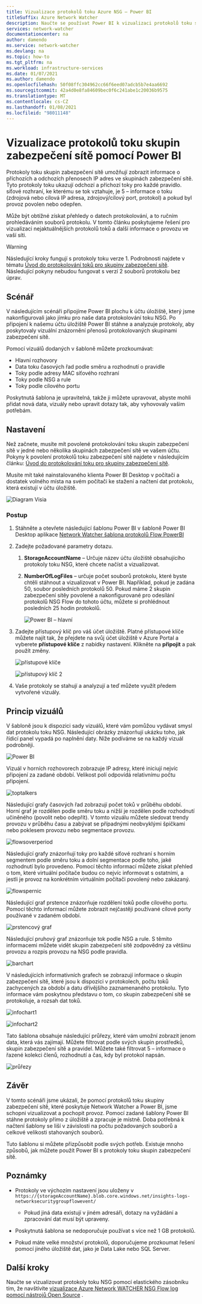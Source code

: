 ```yaml
---
title: Vizualizace protokolů toku Azure NSG – Power BI
titleSuffix: Azure Network Watcher
description: Naučte se používat Power BI k vizualizaci protokolů toku skupin zabezpečení sítě, které vám umožní zobrazit informace o provozu IP v Azure Network Watcher.
services: network-watcher
documentationcenter: na
author: damendo
ms.service: network-watcher
ms.devlang: na
ms.topic: how-to
ms.tgt_pltfrm: na
ms.workload: infrastructure-services
ms.date: 01/07/2021
ms.author: damendo
ms.openlocfilehash: 50f08ffc304962cc66f6eed07adcb5b7e4aa6692
ms.sourcegitcommit: 42a4d0e8fa84609bec0f6c241abe1c20036b9575
ms.translationtype: MT
ms.contentlocale: cs-CZ
ms.lasthandoff: 01/08/2021
ms.locfileid: "98011148"
---
```

# <a name="visualizing-network-security-group-flow-logs-with-power-bi"></a>Vizualizace protokolů toku skupin zabezpečení sítě pomocí Power BI

Protokoly toku skupin zabezpečení sítě umožňují zobrazit informace o příchozích a odchozích přenosech IP adres ve skupinách zabezpečení sítě. Tyto protokoly toku ukazují odchozí a příchozí toky pro každé pravidlo. síťové rozhraní, ke kterému se tok vztahuje, je 5 – informace o toku (zdrojová nebo cílová IP adresa, zdrojový/cílový port, protokol) a pokud byl provoz povolen nebo odepřen.

Může být obtížné získat přehledy o datech protokolování, a to ručním prohledáváním souborů protokolu. V tomto článku poskytujeme řešení pro vizualizaci nejaktuálnějších protokolů toků a další informace o provozu ve vaší síti.

> [!Warning]  
> Následující kroky fungují s protokoly toku verze 1. Podrobnosti najdete v tématu [Úvod do protokolování toků pro skupiny zabezpečení sítě](network-watcher-nsg-flow-logging-overview.md). Následující pokyny nebudou fungovat s verzí 2 souborů protokolu bez úprav.

## <a name="scenario"></a>Scénář

V následujícím scénáři připojíme Power BI plochu k účtu úložiště, který jsme nakonfigurovali jako jímku pro naše data protokolování toku NSG. Po připojení k našemu účtu úložiště Power BI stáhne a analyzuje protokoly, aby poskytovaly vizuální znázornění přenosů protokolovaných skupinami zabezpečení sítě.

Pomocí vizuálů dodaných v šabloně můžete prozkoumávat:

* Hlavní rozhovory
* Data toku časových řad podle směru a rozhodnutí o pravidle
* Toky podle adresy MAC síťového rozhraní
* Toky podle NSG a rule
* Toky podle cílového portu

Poskytnutá šablona je upravitelná, takže ji můžete upravovat, abyste mohli přidat nová data, vizuály nebo upravit dotazy tak, aby vyhovovaly vašim potřebám.

## <a name="setup"></a>Nastavení

Než začnete, musíte mít povolené protokolování toku skupin zabezpečení sítě v jedné nebo několika skupinách zabezpečení sítě ve vašem účtu. Pokyny k povolení protokolů toku zabezpečení sítě najdete v následujícím článku: [Úvod do protokolování toku pro skupiny zabezpečení sítě](network-watcher-nsg-flow-logging-overview.md).

Musíte mít také nainstalovaného klienta Power BI Desktop v počítači a dostatek volného místa na svém počítači ke stažení a načtení dat protokolu, která existují v účtu úložiště.

![Diagram Visia][1]

### <a name="steps"></a>Postup

1. Stáhněte a otevřete následující šablonu Power BI v šabloně Power BI Desktop aplikace [Network Watcher šablona protokolů Flow PowerBI](https://aka.ms/networkwatcherpowerbiflowlogstemplate)
1. Zadejte požadované parametry dotazu.
   1. **StorageAccountName** – Určuje název účtu úložiště obsahujícího protokoly toku NSG, které chcete načíst a vizualizovat.
   1. **NumberOfLogFiles** – určuje počet souborů protokolu, které byste chtěli stáhnout a vizualizovat v Power BI. Například, pokud je zadána 50, soubor posledních protokolů 50. Pokud máme 2 skupin zabezpečení sítěy povolené a nakonfigurované pro odesílání protokolů NSG Flow do tohoto účtu, můžete si prohlédnout posledních 25 hodin protokolů.

      ![Power BI – hlavní][2]

1. Zadejte přístupový klíč pro váš účet úložiště. Platné přístupové klíče můžete najít tak, že přejdete na svůj účet úložiště v Azure Portal a vyberete **přístupové klíče** z nabídky nastavení. Klikněte na **připojit** a pak použít změny.

    ![přístupové klíče][3]

    ![přístupový klíč 2][4]

4. Vaše protokoly se stahují a analyzují a teď můžete využít předem vytvořené vizuály.

## <a name="understanding-the-visuals"></a>Princip vizuálů

V šabloně jsou k dispozici sady vizuálů, které vám pomůžou vydávat smysl dat protokolu toku NSG. Následující obrázky znázorňují ukázku toho, jak řídicí panel vypadá po naplnění daty. Níže podíváme se na každý vizuál podrobněji. 

![Power BI][5]
 
Vizuál v horních rozhovorech zobrazuje IP adresy, které iniciují nejvíc připojení za zadané období. Velikost polí odpovídá relativnímu počtu připojení. 

![toptalkers][6]

Následující grafy časových řad zobrazují počet toků v průběhu období. Horní graf je rozdělen podle směru toku a nižší je rozdělen podle rozhodnutí učiněného (povolit nebo odepřít). V tomto vizuálu můžete sledovat trendy provozu v průběhu času a zabývat se případnými neobvyklými špičkami nebo poklesem provozu nebo segmentace provozu.

![flowsoverperiod][7]

Následující grafy znázorňují toky pro každé síťové rozhraní s horním segmentem podle směru toku a dolní segmentace podle toho, jaké rozhodnutí bylo provedeno. Pomocí těchto informací můžete získat přehled o tom, které virtuální počítače budou co nejvíc informovat s ostatními, a jestli je provoz na konkrétním virtuálním počítači povolený nebo zakázaný.

![flowspernic][8]

Následující graf prstence znázorňuje rozdělení toků podle cílového portu. Pomocí těchto informací můžete zobrazit nejčastěji používané cílové porty používané v zadaném období.

![prstencový graf][9]

Následující pruhový graf znázorňuje tok podle NSG a rule. S těmito informacemi můžete vidět skupin zabezpečení sítě zodpovědný za většinu provozu a rozpis provozu na NSG podle pravidla.

![barchart][10]
 
V následujících informativních grafech se zobrazují informace o skupin zabezpečení sítě, které jsou k dispozici v protokolech, počtu toků zachycených za období a datu dřívějšího zaznamenaného protokolu. Tyto informace vám poskytnou představu o tom, co skupin zabezpečení sítě se protokoluje, a rozsah dat toků.

![infochart1][11]

![infochart2][12]

Tato šablona obsahuje následující průřezy, které vám umožní zobrazit jenom data, která vás zajímají. Můžete filtrovat podle svých skupin prostředků, skupin zabezpečení sítě a pravidel. Můžete také filtrovat 5 – informace o řazené kolekci členů, rozhodnutí a čas, kdy byl protokol napsán.

![průřezy][13]

## <a name="conclusion"></a>Závěr

V tomto scénáři jsme ukázali, že pomocí protokolů toku skupiny zabezpečení sítě, které poskytuje Network Watcher a Power BI, jsme schopni vizualizovat a pochopit provoz. Pomocí zadané šablony Power BI stáhne protokoly přímo z úložiště a zpracuje je místně. Doba potřebná k načtení šablony se liší v závislosti na počtu požadovaných souborů a celkové velikosti stahovaných souborů.

Tuto šablonu si můžete přizpůsobit podle svých potřeb. Existuje mnoho způsobů, jak můžete použít Power BI s protokoly toku skupin zabezpečení sítě. 

## <a name="notes"></a>Poznámky

* Protokoly ve výchozím nastavení jsou uloženy v `https://{storageAccountName}.blob.core.windows.net/insights-logs-networksecuritygroupflowevent/`

    * Pokud jiná data existují v jiném adresáři, dotazy na vyžádání a zpracování dat musí být upraveny.

* Poskytnutá šablona se nedoporučuje používat s více než 1 GB protokolů.

* Pokud máte velké množství protokolů, doporučujeme prozkoumat řešení pomocí jiného úložiště dat, jako je Data Lake nebo SQL Server.

## <a name="next-steps"></a>Další kroky

Naučte se vizualizovat protokoly toku NSG pomocí elastického zásobníku tím, že navštívíte [vizualizace Azure Network WATCHER NSG Flow log pomocí nástrojů Open Source](network-watcher-visualize-nsg-flow-logs-open-source-tools.md) .

[1]: ./media/network-watcher-visualize-nsg-flow-logs-power-bi/figure1.png
[2]: ./media/network-watcher-visualize-nsg-flow-logs-power-bi/figure2.png
[3]: ./media/network-watcher-visualize-nsg-flow-logs-power-bi/figure3.png
[4]: ./media/network-watcher-visualize-nsg-flow-logs-power-bi/figure4.png
[5]: ./media/network-watcher-visualize-nsg-flow-logs-power-bi/figure5.png
[6]: ./media/network-watcher-visualize-nsg-flow-logs-power-bi/figure6.png
[7]: ./media/network-watcher-visualize-nsg-flow-logs-power-bi/figure7.png
[8]: ./media/network-watcher-visualize-nsg-flow-logs-power-bi/figure8.png
[9]: ./media/network-watcher-visualize-nsg-flow-logs-power-bi/figure9.png
[10]: ./media/network-watcher-visualize-nsg-flow-logs-power-bi/figure10.png
[11]: ./media/network-watcher-visualize-nsg-flow-logs-power-bi/figure11.png
[12]: ./media/network-watcher-visualize-nsg-flow-logs-power-bi/figure12.png
[13]: ./media/network-watcher-visualize-nsg-flow-logs-power-bi/figure13.png
